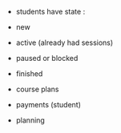  - students have state :
  - new
  - active (already had sessions)
  - paused or blocked
  - finished


- course plans

- payments (student)

- planning
